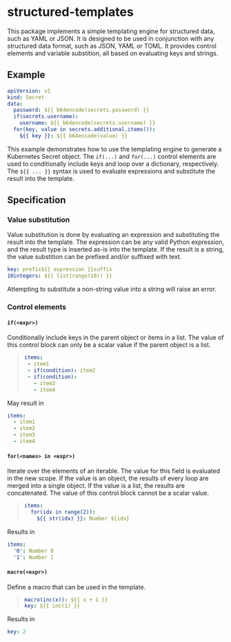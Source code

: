 # structured-templates

This package implements a simple templating engine for structured data, such as YAML or JSON. It is designed to be
used in conjunction with any structured data format, such as JSON, YAML or TOML. It provides control elements and
variable substition, all based on evaluating keys and strings.

## Example

```yaml
apiVersion: v1
kind: Secret
data:
  password: ${{ b64encode(secrets.password) }}
  if(secrets.username):
    username: ${{ b64encode(secrets.username) }}
  for(key, value in secrets.additional.items()):
    ${{ key }}: ${{ b64encode(value) }}
```

This example demonstrates how to use the templating engine to generate a Kubernetes Secret object. The `if(...)` and
`for(...)` control elements are used to conditionally include keys and loop over a dictionary, respectively. The
`${{ ... }}` syntax is used to evaluate expressions and substitute the result into the template.

## Specification

### Value substitution

Value substitution is done by evaluating an expression and substituting the result into the template. The expression
can be any valid Python expression, and the result type is inserted as-is into the template. If the result is a string,
the value substition can be prefixed and/or suffixed with text.

```yaml
key: prefix${{ expression }}suffix
10integers: ${{ list(range(10)) }}
```

Attempting to substitute a non-string value into a string will raise an error.

### Control elements

#### `if(<expr>)`

Conditionally include keys in the parent object or items in a list. The value of this control block can only be
a scalar value if the parent object is a list.

> ```yaml
> items:
>  - item1
>  - if(condition): item2
>  - if(condition):
>    - item3
>    - item4
> ```

May result in

```yaml
items:
  - item1
  - item2
  - item3
  - item4
```

#### `for(<names> in <expr>)`

Iterate over the elements of an iterable. The value for this field is evaluated in the new scope. If the value is
an object, the results of every loop are merged into a single object. If the value is a list, the results are
concatenated. The value of this control block cannot be a scalar value.

> ```yaml
> items:
>   for(idx in range(2)):
>     ${{ str(idx) }}: Number ${idx}
> ```

Results in

```yaml
items:
  '0': Number 0
  '1': Number 1    
```

#### `macro(<expr>)`

Define a macro that can be used in the template.

> ```yaml
> macro(inc(x)): ${{ x + 1 }}
> key: ${{ inc(1) }}
> ```

Results in

```yaml
key: 2
```
